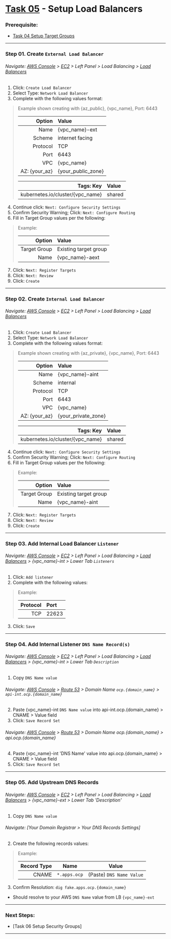 # [Task 05](../tasks/loadbalancer/) - Setup Load Balancers
### Prerequisite:
  + [Task 04 Setup Target Groups]
---------------------------------------------------------------------------------
### Step 01\. Create `External Load Balancer`
###### Navigate: [AWS Console] > [EC2] > Left Panel > Load Balancing > [Load Balancers]

  1. Click: `Create Load Balancer`
  2. Select Type: `Network Load Balancer`
  3. Complete with the following values format:    
> Example shown creating with {az_public}, {vpc_name}, Port: 6443
>
>   | Option            | Value                 |
>   |------------------:|:----------------------|
>   | Name              | {vpc_name}-ext        |
>   | Scheme            | internet facing       |
>   | Protocol          | TCP                   |
>   | Port              | 6443                  |
>   | VPC               | {vpc_name}            |
>   | AZ: {your_az}     | {your_public_zone}    |
>
>   | Tags: Key                        | Value  |
>   |---------------------------------:|:-------|
>   | kubernetes.io/cluster/{vpc_name} | shared |
>

  4. Continue click: `Next: Configure Security Settings`
  5. Confirm Security Warning; Click: `Next: Configure Routing`
  6. Fill in Target Group values per the following:
> Example:
>
>   | Option            | Value                 |
>   |------------------:|:----------------------|
>   | Target Group      | Existing target group |
>   | Name              | {vpc_name}-aext       |
>

  7. Click: `Next: Register Targets`
  8. Click: `Next: Review`
  9. Click: `Create`

---------------------------------------------------------------------------------
### Step 02\. Create `Internal Load Balancer`
###### Navigate: [AWS Console] > [EC2] > Left Panel > Load Balancing > [Load Balancers]

  1. Click: `Create Load Balancer`
  2. Select Type: `Network Load Balancer`
  3. Complete with the following values format:    
> Example shown creating with {az_private}, {vpc_name}, Port: 6443
>
>   | Option            | Value                 |
>   |------------------:|:----------------------|
>   | Name              | {vpc_name}-aint       |
>   | Scheme            | internal              |
>   | Protocol          | TCP                   |
>   | Port              | 6443                  |
>   | VPC               | {vpc_name}            |
>   | AZ: {your_az}     | {your_private_zone}   |
>
>   | Tags: Key                        | Value  |
>   |---------------------------------:|:-------|
>   | kubernetes.io/cluster/{vpc_name} | shared |
>

  4. Continue click: `Next: Configure Security Settings`
  5. Confirm Security Warning; Click: `Next: Configure Routing`
  6. Fill in Target Group values per the following:
> Example:
>   
>   | Option            | Value                 |
>   |------------------:|:----------------------|
>   | Target Group      | Existing target group |
>   | Name              | {vpc_name}-aint       |

  7. Click: `Next: Register Targets`
  8. Click: `Next: Review`
  9. Click: `Create`

---------------------------------------------------------------------------------
### Step 03\. Add Internal Load Balancer `Listener` 
###### Navigate: [AWS Console] > [EC2] > Left Panel > Load Balancing > [Load Balancers] > {vpc_name}-int > Lower Tab `Listeners`
  1. Click: `Add listener`
  2. Complete with the following values:
> Example:
>   
>   | Protocol | Port   |
>   |---------:|:-------|
>   | TCP      | 22623  |
>

  3. Click: `Save`

---------------------------------------------------------------------------------
### Step 04\. Add Internal Listener `DNS Name Record(s)`
###### Navigate: [AWS Console] > [EC2] > Left Panel > Load Balancing > [Load Balancers] > {vpc_name}-int > Lower Tab `Description`
  1. Copy `DNS Name value` 

###### Navigate: [AWS Console] > [Route 53] > Domain Name `ocp.{domain_name}` > `api-int.ocp.{domain_name}`
  2. Paste {vpc\_name}-int `DNS Name value` into api-int.ocp.{domain\_name} > CNAME > Value field
  3. Click: `Save Record Set`

###### Navigate: [AWS Console] > [Route 53] > Domain Name ocp.{domain_name} > api.ocp.{domain_name}
  4. Paste {vpc\_name}-int 'DNS Name' value into api.ocp.{domain\_name} > CNAME > Value field
  5. Click: `Save Record Set`

---------------------------------------------------------------------------------
### Step 05\. Add Upstream DNS Records
###### Navigate: [AWS Console] > [EC2] > Left Panel > Load Balancing > [Load Balancers] > {vpc_name}-ext > Lower Tab 'Description'
  1. Copy `DNS Name value` 

###### Navigate: [Your Domain Registrar > Your DNS Records Settings]
  2. Create the following records values:
> Example:
>   
>   | Record Type       | Name                   | Value                       |
>   |------------------:|:----------------------:|-----------------------------|
>   | CNAME             | ` *.apps.ocp `         | (Paste) `DNS Name Value`    |
>

  3. Confirm Resolution: `dig fake.apps.ocp.{domain_name}`
  - Should resolve to your AWS `DNS Name` value from LB `{vpc_name}-ext`

---------------------------------------------------------------------------------
### Next Steps:
  + [Task 06 Setup Security Groups]
--------------------------------------------------------------------------------
[Task 04 Setup Target Groups]:../manual/04_TargetGroups.md
[Task 06 Setup Setup Security Groups]:../manual/06_SecurityGroups.md
[AWS Console]:https://console.amazonaws-us-gov.com/console/home
[EC2]:https://console.amazonaws-us-gov.com/ec2/home
[Route 53]:https://console.amazonaws-us-gov.com/route53/home
[Target Groups]:https://console.amazonaws-us-gov.com/ec2/home#TargetGroups
[Load Balancers]:https://console.amazonaws-us-gov.com/ec2/v2/home#LoadBalancers
